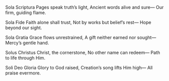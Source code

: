 Sola Scriptura
Pages speak truth’s light,
Ancient words alive and sure—
Our firm, guiding flame.

Sola Fide
Faith alone shall trust,
Not by works but belief’s rest—
Hope beyond our sight.

Sola Gratia
Grace flows unrestrained,
A gift neither earned nor sought—
Mercy’s gentle hand.

Solus Christus
Christ, the cornerstone,
No other name can redeem—
Path to life through Him.

Soli Deo Gloria
Glory to God raised,
Creation’s song lifts Him high—
All praise evermore.

